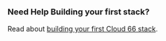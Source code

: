 <!-- usedin: [ _legacy_docker/deployment] - post: -->


### Need Help Building your first stack?

Read about [building your first Cloud 66 stack](http://help.cloud66.com/introduction-to-cloud-66/introduction-to-cloud-66).




